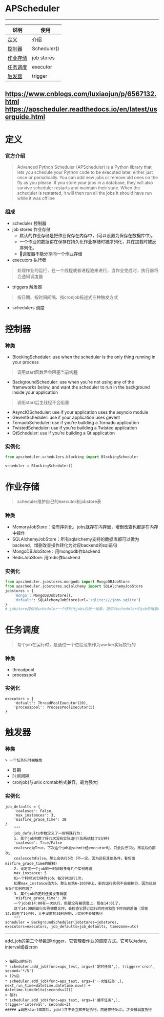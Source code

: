 # APScheduler
---
说明|使用
---|---
[定义](#定义)|介绍
[控制器](#控制器)| Scheduler()
[作业存储](#作业存储)|job stores
[任务调度](#任务调度)|executor
[触发器](#触发器)|trigger
https://www.cnblogs.com/luxiaojun/p/6567132.html
https://apscheduler.readthedocs.io/en/latest/userguide.html
---

# 定义
### 官方介绍
> Advanced Python Scheduler (APScheduler) is a Python library that lets you schedule your Python code to be executed later, either just once or periodically. You can add new jobs or remove old ones on the fly as you please. If you store your jobs in a database, they will also survive scheduler restarts and maintain their state. When the scheduler is restarted, it will then run all the jobs it should have run while it was offline
### 组成
* scheduler 控制器
* job stores 作业存储   
   * 默认的作业存储是把作业保存在内存中，(可以设置为保存在数据库中)。   
   * 一个作业的数据讲在保存在持久化作业存储时被序列化，并在加载时被反序列化。   
   * 🔺调度器不能分享同一个作业存储   
* executors 执行者
> 处理作业的运行，在一个线程或者进程池来进行，当作业完成时，执行器将会通知调度器
* triggers 触发器
> 按日期、按时间间隔、按cronjob描述式三种触发方式   
* schedulers 调度

# 控制器
### 种类
* BlockingScheduler: use when the scheduler is the only thing running in your process
> 调用start函数后会阻塞当前线程
* BackgroundScheduler: use when you’re not using any of the frameworks below, and want the scheduler to run in the background inside your application
> 调用start后主线程不会阻塞
* AsyncIOScheduler: use if your application uses the asyncio module
* GeventScheduler: use if your application uses gevent
* TornadoScheduler: use if you’re building a Tornado application
* TwistedScheduler: use if you’re building a Twisted application
* QtScheduler: use if you’re building a Qt application
### 实例化
```python
from apscheduler.schedulers.blocking import BlockingScheduler

scheduler = BlockingScheduler()
```

# 作业存储
> scheduler维护自己的executor和jobstore表
### 种类
* MemoryJobStore：没有序列化，jobs就存在内存里，增删改查也都是在内存中操作
* SQLAlchemyJobStore：所有sqlalchemy支持的数据库都可以做为backend，增删改查操作转化为对应backend的sql语句
* MongoDBJobStore：用mongodb作backend
* RedisJobStore: 用redis作backend
### 实例化
```python
from apscheduler.jobstores.mongodb import MongoDBJobStore
from apscheduler.jobstores.sqlalchemy import SQLAlchemyJobStore
jobstores = {
    'mongo': MongoDBJobStore(),
    'default': SQLAlchemyJobStore(url='sqlite:///jobs.sqlite')
}
# jobstore提供给scheduler一个序列化jobs的统一抽象，提供对scheduler中job的增删改查接口
```

# 任务调度
> 每个job在运行时，是通过一个进程池来作为worker实际执行的
### 种类
   * threadpool
   * processpoll
### 实例化
```
executors = {
    'default': ThreadPoolExecutor(20),
    'processpool': ProcessPoolExecutor(5)
}
```

# 触发器
### 种类
    > 一个任务何时被触发
   * 日期
   * 时间间隔
   * cronjob(与unix crontab格式兼容，最为强大)
### 实例化
```
job_defaults = {
    'coalesce': False,
    'max_instances': 3,
    'misfire_grace_time': 30
}
    """
    job_defaults参数定义了一些特殊行为：
    1. 某个job积攒了好几次没有实际运行(如系统挂了5分钟)
    'coalesce': True/False
    coalesce为True，下次这个job被submit给executor时，只会执行1次，即最后的那次，
    coalesce为False，那么会执行5次（不一定，因为还有其他条件，看后面misfire_grace_time的解释）
    2. 设定同一个job同一时间最多有几个实例再跑
    max_instance: 5
    如一个耗时10分钟的job，每分钟运行1次，
    如果max_instance值为5，那么在第6~10分钟上，新的运行实例不会被执行，因为已经有5个实例在跑了  
    3. 某个job的定时任务没有调度
    'misfire_grace_time': 30
    一个job在14:00有一次执行，但是没有被调度上，现在14:01了，
    这个14:00的运行实例被提交时，会检查它预订运行的时间和当下时间的差值（现在14:01差了1分钟），大于设置的30秒限制，∴实例不会被执行
    """
scheduler = BackgroundScheduler(jobstores=jobstores, executors=executors, job_defaults=job_defaults, timezone=utc)
```
---

add_job的第二个参数是trigger，它管理着作业的调度方式。它可以为date, interval或者cron
```

> 每隔5s的任务
* scheduler.add_job(func=aps_test, args=('定时任务',), trigger='cron', second='*/5')
> 12s后
* scheduler.add_job(func=aps_test, args=('一次性任务',), next_run_time=datetime.datetime.now() + datetime.timedelta(seconds=12))
> 每3s
* scheduler.add_job(func=aps_test, args=('循环任务',), trigger='interval', seconds=3)
##### ▲调用start函数后，job()并不会立即开始执行。而是等待3s后，才会被调度执行
